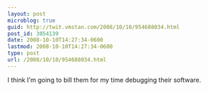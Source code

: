```yaml
---
layout: post
microblog: true
guid: http://twit.vmstan.com/2008/10/10/954688034.html
post_id: 3054139
date: 2008-10-10T14:27:34-0600
lastmod: 2008-10-10T14:27:34-0600
type: post
url: /2008/10/10/954688034.html
---
```

I think I'm going to bill them for my time debugging their software.
